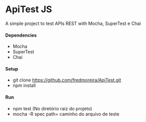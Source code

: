 ApiTest JS
=======

A simple project to test APIs REST with Mocha, SuperTest e Chai

#### Dependencies

* Mocha
* SuperTest
* Chai

#### Setup
* git clone https://github.com/fredmoreira/ApiTest.git
* npm install

#### Run

* npm test (No diretório raiz do projeto)
* mocha -R spec path= caminho do arquivo de teste
